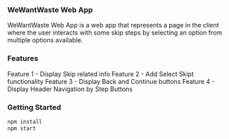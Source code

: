 ### WeWantWaste Web App

WeWantWaste Web App is a web app that represents a page in the client
where the user interacts with some skip steps by selecting an option
from multiple options available.

### Features

Feature 1 - Display Skip related info
Feature 2 - Add Select Skipt functionality
Feature 3 - Display Back and Continue buttons
Feature 4 - Display Header Navigation by Step Buttons

### Getting Started

```bash
npm install
npm start
```
